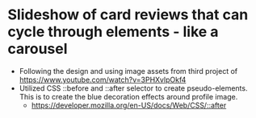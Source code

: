 # Slideshow of card reviews that can cycle through elements - like a carousel

- Following the design and using image assets from third project of https://www.youtube.com/watch?v=3PHXvlpOkf4
- Utilized CSS ::before and ::after selector to create pseudo-elements. This is to create the blue decoration effects around profile image.
  - https://developer.mozilla.org/en-US/docs/Web/CSS/::after
